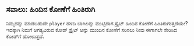 ## ಸವಾಲು: ಹಿಂದಿನ ಕೋಣೆಗೆ ಹಿಂತಿರುಗಿ

ನಿಮ್ಮದನ್ನು ಮಾಡಬಹುದೇ `player` ಹಳದಿ ಬಾಗಿಲನ್ನು ಮುಟ್ಟಿದಾಗ ಸ್ಪ್ರೈಟ್ ಹಿಂದಿನ ಕೋಣೆಗೆ ಹಿಂತಿರುಗುತ್ತದೆಯೇ? ಇದಕ್ಕಾಗಿ ನಿಮಗೆ ಅಗತ್ಯವಿರುವ ಕೋಡ್ ಸ್ಪ್ರೈಟ್ ಅನ್ನು ಮುಂದಿನ ಕೋಣೆಗೆ ಸರಿಸಲು ನೀವು ಈಗಾಗಲೇ ಸೇರಿಸಿದ ಕೋಡ್‌ಗೆ ಹೋಲುತ್ತದೆ.